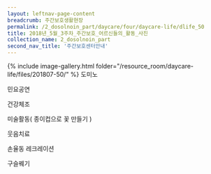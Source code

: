 ```yaml
--- 
layout: leftnav-page-content 
breadcrumb: 주간보호생활현장 
permalink: /2_dosolnoin_part/daycare/four/daycare-life/dlife_50
title: 2018년_5월_3주차_주간보호_어르신들의_활동_사진
collection_name: 2_dosolnoin_part
second_nav_title: '주간보호센터안내' 
---
```

{% include image-gallery.html folder="/resource_room/daycare-life/files/201807-50/" %}
도미노

민요공연

건강체조

미술활동( 종이컵으로 꽃 만들기 )

웃음치료

손율동 레크레이션

구슬꿰기